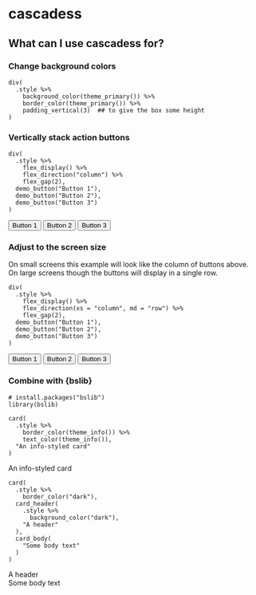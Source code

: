 
<h1 id="cascadess">cascadess</h1>
<h2 id="what-can-i-use-cascadess-for">What can I use cascadess for?</h2>
<h3 id="change-background-colors">Change background colors</h3>
<div class="sourceCode" id="cb1"><pre class="sourceCode r"><code class="sourceCode r"><span id="cb1-1"><a href="#cb1-1" aria-hidden="true" tabindex="-1"></a><span class="fu">div</span>(</span>
<span id="cb1-2"><a href="#cb1-2" aria-hidden="true" tabindex="-1"></a>  .style <span class="sc">%&gt;%</span></span>
<span id="cb1-3"><a href="#cb1-3" aria-hidden="true" tabindex="-1"></a>    <span class="fu">background_color</span>(<span class="fu">theme_primary</span>()) <span class="sc">%&gt;%</span></span>
<span id="cb1-4"><a href="#cb1-4" aria-hidden="true" tabindex="-1"></a>    <span class="fu">border_color</span>(<span class="fu">theme_primary</span>()) <span class="sc">%&gt;%</span></span>
<span id="cb1-5"><a href="#cb1-5" aria-hidden="true" tabindex="-1"></a>    <span class="fu">padding_vertical</span>(<span class="dv">3</span>)  <span class="do">## to give the box some height</span></span>
<span id="cb1-6"><a href="#cb1-6" aria-hidden="true" tabindex="-1"></a>)</span></code></pre></div>
<div class="bg-primary border-primary py-3"></div>
<h3 class="mt-4" id="vertically-stack-action-buttons">Vertically stack action buttons</h3>
<div class="sourceCode" id="cb2"><pre class="sourceCode r"><code class="sourceCode r"><span id="cb2-1"><a href="#cb2-1" aria-hidden="true" tabindex="-1"></a><span class="fu">div</span>(</span>
<span id="cb2-2"><a href="#cb2-2" aria-hidden="true" tabindex="-1"></a>  .style <span class="sc">%&gt;%</span></span>
<span id="cb2-3"><a href="#cb2-3" aria-hidden="true" tabindex="-1"></a>    <span class="fu">flex_display</span>() <span class="sc">%&gt;%</span></span>
<span id="cb2-4"><a href="#cb2-4" aria-hidden="true" tabindex="-1"></a>    <span class="fu">flex_direction</span>(<span class="st">&quot;column&quot;</span>) <span class="sc">%&gt;%</span></span>
<span id="cb2-5"><a href="#cb2-5" aria-hidden="true" tabindex="-1"></a>    <span class="fu">flex_gap</span>(<span class="dv">2</span>),</span>
<span id="cb2-6"><a href="#cb2-6" aria-hidden="true" tabindex="-1"></a>  <span class="fu">demo_button</span>(<span class="st">&quot;Button 1&quot;</span>),</span>
<span id="cb2-7"><a href="#cb2-7" aria-hidden="true" tabindex="-1"></a>  <span class="fu">demo_button</span>(<span class="st">&quot;Button 2&quot;</span>),</span>
<span id="cb2-8"><a href="#cb2-8" aria-hidden="true" tabindex="-1"></a>  <span class="fu">demo_button</span>(<span class="st">&quot;Button 3&quot;</span>)</span>
<span id="cb2-9"><a href="#cb2-9" aria-hidden="true" tabindex="-1"></a>)</span></code></pre></div>
<div class="d-flex flex-column gap-2">
<button class="btn btn-secondary">Button 1</button>
<button class="btn btn-secondary">Button 2</button>
<button class="btn btn-secondary">Button 3</button>
</div>
<h3 class="mt-4" id="adjust-to-the-screen-size">Adjust to the screen size</h3>
<p>On small screens this example will look like the column of buttons above. On
large screens though the buttons will display in a single row.</p>
<div class="sourceCode" id="cb3"><pre class="sourceCode r"><code class="sourceCode r"><span id="cb3-1"><a href="#cb3-1" aria-hidden="true" tabindex="-1"></a><span class="fu">div</span>(</span>
<span id="cb3-2"><a href="#cb3-2" aria-hidden="true" tabindex="-1"></a>  .style <span class="sc">%&gt;%</span></span>
<span id="cb3-3"><a href="#cb3-3" aria-hidden="true" tabindex="-1"></a>    <span class="fu">flex_display</span>() <span class="sc">%&gt;%</span></span>
<span id="cb3-4"><a href="#cb3-4" aria-hidden="true" tabindex="-1"></a>    <span class="fu">flex_direction</span>(<span class="at">xs =</span> <span class="st">&quot;column&quot;</span>, <span class="at">md =</span> <span class="st">&quot;row&quot;</span>) <span class="sc">%&gt;%</span></span>
<span id="cb3-5"><a href="#cb3-5" aria-hidden="true" tabindex="-1"></a>    <span class="fu">flex_gap</span>(<span class="dv">2</span>),</span>
<span id="cb3-6"><a href="#cb3-6" aria-hidden="true" tabindex="-1"></a>  <span class="fu">demo_button</span>(<span class="st">&quot;Button 1&quot;</span>),</span>
<span id="cb3-7"><a href="#cb3-7" aria-hidden="true" tabindex="-1"></a>  <span class="fu">demo_button</span>(<span class="st">&quot;Button 2&quot;</span>),</span>
<span id="cb3-8"><a href="#cb3-8" aria-hidden="true" tabindex="-1"></a>  <span class="fu">demo_button</span>(<span class="st">&quot;Button 3&quot;</span>)</span>
<span id="cb3-9"><a href="#cb3-9" aria-hidden="true" tabindex="-1"></a>)</span></code></pre></div>
<div class="d-flex flex-column flex-md-row gap-2">
<button class="btn btn-secondary">Button 1</button>
<button class="btn btn-secondary">Button 2</button>
<button class="btn btn-secondary">Button 3</button>
</div>
<h3 class="mt-4" id="combine-with-bslib">Combine with {bslib}</h3>
<div class="sourceCode" id="cb4"><pre class="sourceCode r"><code class="sourceCode r"><span id="cb4-1"><a href="#cb4-1" aria-hidden="true" tabindex="-1"></a><span class="co"># install.packages(&quot;bslib&quot;)</span></span>
<span id="cb4-2"><a href="#cb4-2" aria-hidden="true" tabindex="-1"></a><span class="fu">library</span>(bslib)</span></code></pre></div>
<div class="sourceCode" id="cb5"><pre class="sourceCode r"><code class="sourceCode r"><span id="cb5-1"><a href="#cb5-1" aria-hidden="true" tabindex="-1"></a><span class="fu">card</span>(</span>
<span id="cb5-2"><a href="#cb5-2" aria-hidden="true" tabindex="-1"></a>  .style <span class="sc">%&gt;%</span></span>
<span id="cb5-3"><a href="#cb5-3" aria-hidden="true" tabindex="-1"></a>    <span class="fu">border_color</span>(<span class="fu">theme_info</span>()) <span class="sc">%&gt;%</span></span>
<span id="cb5-4"><a href="#cb5-4" aria-hidden="true" tabindex="-1"></a>    <span class="fu">text_color</span>(<span class="fu">theme_info</span>()),</span>
<span id="cb5-5"><a href="#cb5-5" aria-hidden="true" tabindex="-1"></a>  <span class="st">&quot;An info-styled card&quot;</span></span>
<span id="cb5-6"><a href="#cb5-6" aria-hidden="true" tabindex="-1"></a>)</span></code></pre></div>
<div class="card bslib-card bslib-mb-spacing border-info text-info html-fill-item html-fill-container" data-bslib-card-init data-require-bs-caller="card()" data-require-bs-version="5">
<div class="card-body bslib-gap-spacing html-fill-item html-fill-container" style="margin-top:auto;margin-bottom:auto;flex:1 1 auto;">An info-styled card</div>
<script data-bslib-card-init>bslib.Card.initializeAllCards();</script>
</div>
<div class="sourceCode" id="cb6"><pre class="sourceCode r"><code class="sourceCode r"><span id="cb6-1"><a href="#cb6-1" aria-hidden="true" tabindex="-1"></a><span class="fu">card</span>(</span>
<span id="cb6-2"><a href="#cb6-2" aria-hidden="true" tabindex="-1"></a>  .style <span class="sc">%&gt;%</span></span>
<span id="cb6-3"><a href="#cb6-3" aria-hidden="true" tabindex="-1"></a>    <span class="fu">border_color</span>(<span class="st">&quot;dark&quot;</span>),</span>
<span id="cb6-4"><a href="#cb6-4" aria-hidden="true" tabindex="-1"></a>  <span class="fu">card_header</span>(</span>
<span id="cb6-5"><a href="#cb6-5" aria-hidden="true" tabindex="-1"></a>    .style <span class="sc">%&gt;%</span></span>
<span id="cb6-6"><a href="#cb6-6" aria-hidden="true" tabindex="-1"></a>      <span class="fu">background_color</span>(<span class="st">&quot;dark&quot;</span>),</span>
<span id="cb6-7"><a href="#cb6-7" aria-hidden="true" tabindex="-1"></a>    <span class="st">&quot;A header&quot;</span></span>
<span id="cb6-8"><a href="#cb6-8" aria-hidden="true" tabindex="-1"></a>  ),</span>
<span id="cb6-9"><a href="#cb6-9" aria-hidden="true" tabindex="-1"></a>  <span class="fu">card_body</span>(</span>
<span id="cb6-10"><a href="#cb6-10" aria-hidden="true" tabindex="-1"></a>    <span class="st">&quot;Some body text&quot;</span></span>
<span id="cb6-11"><a href="#cb6-11" aria-hidden="true" tabindex="-1"></a>  )</span>
<span id="cb6-12"><a href="#cb6-12" aria-hidden="true" tabindex="-1"></a>)</span></code></pre></div>
<div class="card bslib-card bslib-mb-spacing border-dark html-fill-item html-fill-container" data-bslib-card-init data-require-bs-caller="card()" data-require-bs-version="5">
<div class="card-header bg-dark">A header</div>
<div class="card-body bslib-gap-spacing html-fill-item html-fill-container" style="margin-top:auto;margin-bottom:auto;flex:1 1 auto;">Some body text</div>
<script data-bslib-card-init>bslib.Card.initializeAllCards();</script>
</div>
